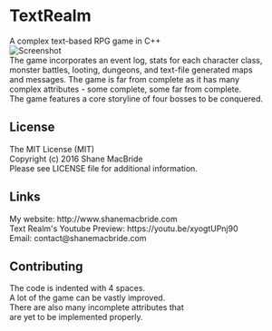 # TextRealm
A complex text-based RPG game in C++<br>
![Screenshot](http://i.imgur.com/c4uObda.png)
<br>The game incorporates an event log, stats for each character class,<br>
monster battles, looting, dungeons, and text-file generated maps<br>
and messages.  The game is far from complete as it has many<br>
complex attributes - some complete, some far from complete.<br>
The game features a core storyline of four bosses to be conquered.<br>
<h2>License</h2>
The MIT License (MIT)<br>
Copyright (c) 2016 Shane MacBride<br>
Please see LICENSE file for additional information.<br>
<h2>Links</h2>
My website: http://www.shanemacbride.com<br>
Text Realm's Youtube Preview: https://youtu.be/xyogtUPnj90<br>
Email: contact@shanemacbride.com<br>
<h2>Contributing</h2>
The code is indented with 4 spaces.<br>
A lot of the game can be vastly improved.<br>
There are also many incomplete attributes that<br>
are yet to be implemented properly.<br>

